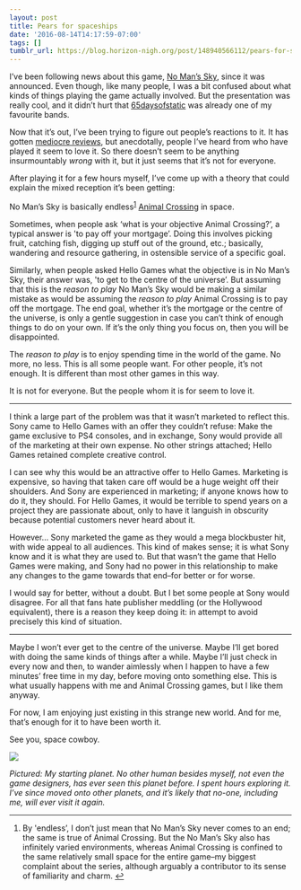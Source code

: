 ```yaml
---
layout: post
title: Pears for spaceships
date: '2016-08-14T14:17:59-07:00'
tags: []
tumblr_url: https://blog.horizon-nigh.org/post/148940566112/pears-for-spaceships
---
```

I’ve been following news about this game, [No Man’s Sky](http://opencritic.com/game/2393/no-mans-sky), since it was announced. Even though, like many people, I was a bit confused about what kinds of things playing the game actually involved. But the presentation was really cool, and it didn’t hurt that [65daysofstatic](https://itun.es/us/gspFl) was already one of my favourite bands.

Now that it’s out, I’ve been trying to figure out people’s reactions to it. It has gotten [mediocre reviews](http://opencritic.com/game/2393/no-mans-sky), but anecdotally, people I’ve heard from who have played it seem to love it. So there doesn’t seem to be anything insurmountably _wrong_ with it, but it just seems that it’s not for everyone.

After playing it for a few hours myself, I’ve come up with a theory that could explain the mixed reception it’s been getting:

No Man’s Sky is basically endless<sup id="fnref:1"><a href="#fn:1" class="footnote-ref" role="doc-noteref">1</a></sup> [Animal Crossing](https://en.wikipedia.org/wiki/Animal_Crossing) in space.

Sometimes, when people ask ‘what is your objective Animal Crossing?’, a typical answer is 'to pay off your mortgage’. Doing this involves picking fruit, catching fish, digging up stuff out of the ground, etc.; basically, wandering and resource gathering, in ostensible service of a specific goal.

Similarly, when people asked Hello Games what the objective is in No Man’s Sky, their answer was, 'to get to the centre of the universe’. But assuming that this is the _reason to play_ No Man’s Sky would be making a similar mistake as would be assuming the _reason to play_ Animal Crossing is to pay off the mortgage. The end goal, whether it’s the mortgage or the centre of the universe, is only a gentle suggestion in case you can’t think of enough things to do on your own. If it’s the only thing you focus on, then you will be disappointed.

The _reason to play_ is to enjoy spending time in the world of the game. No more, no less. This is all some people want. For other people, it’s not enough. It is different than most other games in this way.

It is not for everyone. But the people whom it is for seem to love it.

* * *

I think a large part of the problem was that it wasn’t marketed to reflect this. Sony came to Hello Games with an offer they couldn’t refuse: Make the game exclusive to PS4 consoles, and in exchange, Sony would provide all of the marketing at their own expense. No other strings attached; Hello Games retained complete creative control.

I can see why this would be an attractive offer to Hello Games. Marketing is expensive, so having that taken care off would be a huge weight off their shoulders. And Sony are experienced in marketing; if anyone knows how to do it, they should. For Hello Games, it would be terrible to spend years on a project they are passionate about, only to have it languish in obscurity because potential customers never heard about it.

However… Sony marketed the game as they would a mega blockbuster hit, with wide appeal to all audiences. This kind of makes sense; it is what Sony know and it is what they are used to. But that wasn’t the game that Hello Games were making, and Sony had no power in this relationship to make any changes to the game towards that end–for better or for worse.

I would say for better, without a doubt. But I bet some people at Sony would disagree. For all that fans hate publisher meddling (or the Hollywood equivalent), there is a reason they keep doing it: in attempt to avoid precisely this kind of situation.

* * *

Maybe I won’t ever get to the centre of the universe. Maybe I’ll get bored with doing the same kinds of things after a while. Maybe I’ll just check in every now and then, to wander aimlessly when I happen to have a few minutes’ free time in my day, before moving onto something else. This is what usually happens with me and Animal Crossing games, but I like them anyway.

For now, I am enjoying just existing in this strange new world. And for me, that’s enough for it to have been worth it.

See you, space cowboy.

![](https://horizon-nigh.s3.amazonaws.com/blog-media/no-mans-sky.jpeg)

_Pictured: My starting planet. No other human besides myself, not even the game designers, has ever seen this planet before. I spent hours exploring it. I’ve since moved onto other planets, and it’s likely that no-one, including me, will ever visit it again._

* * *

1. By 'endless’, I don’t just mean that No Man’s Sky never comes to an end; the same is true of Animal Crossing. But the No Man’s Sky also has infinitely varied environments, whereas Animal Crossing is confined to the same relatively small space for the entire game–my biggest complaint about the series, although arguably a contributor to its sense of familiarity and charm.&nbsp;[↩︎](#fnref:1)

